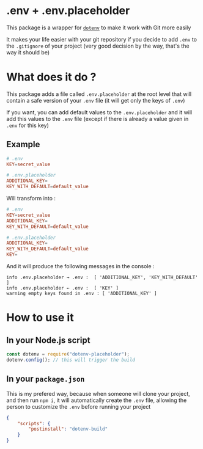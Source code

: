 # .env + .env.placeholder

This package is a wrapper for [`dotenv`](https://www.npmjs.com/package/dotenv) to make it work with Git more easily

It makes your life easier with your git repository if you decide to add `.env` to the `.gitignore` of your project (very good decision by the way, that's the way it should be)

# What does it do ?

This package adds a file called `.env.placeholder` at the root level that will contain a safe version of your `.env` file (it will get only the keys of `.env`)

If you want, you can add default values to the `.env.placeholder` and it will add this values to the `.env` file (except if there is already a value given in `.env` for this key)

## Example
```conf
# .env
KEY=secret_value

# .env.placeholder
ADDITIONAL_KEY=
KEY_WITH_DEFAULT=default_value
```
Will transform into :
```conf
# .env
KEY=secret_value
ADDITIONAL_KEY=
KEY_WITH_DEFAULT=default_value

# .env.placeholder
ADDITIONAL_KEY=
KEY_WITH_DEFAULT=default_value
KEY=
```

And it will produce the following messages in the console :
```
info .env.placeholder → .env :  [ 'ADDITIONAL_KEY', 'KEY_WITH_DEFAULT' ]
info .env.placeholder ← .env :  [ 'KEY' ]
warning empty keys found in .env : [ 'ADDITIONAL_KEY' ]
```

# How to use it

## In your Node.js script
```js
const dotenv = require("dotenv-placeholder");
dotenv.config(); // this will trigger the build
```

## In your `package.json`

This is my prefered way, because when someone will clone your project, and then run `npm i`, it will automatically create the `.env` file, allowing the person to customize the `.env` before running your project

```json
{
    "scripts": {
        "postinstall": "dotenv-build"
    }
}
```